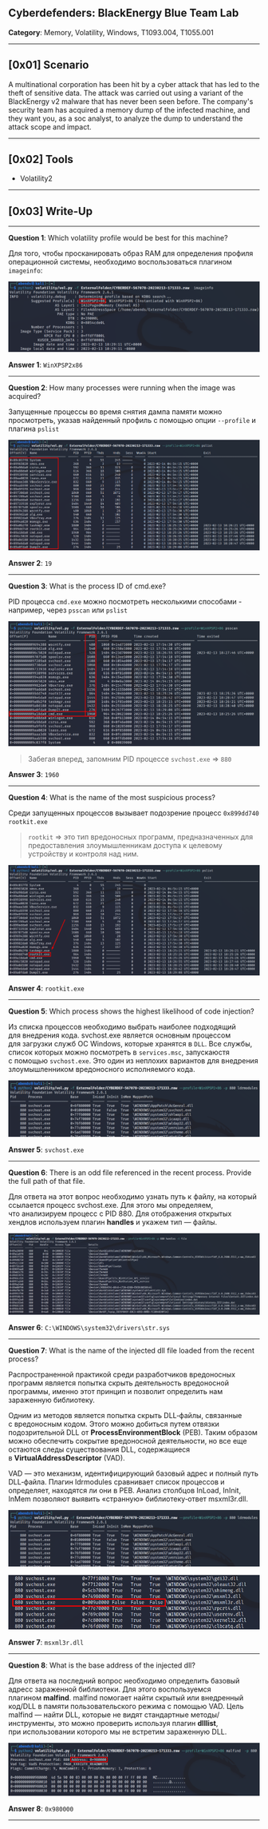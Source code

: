 ## Cyberdefenders: BlackEnergy Blue Team Lab

**Category**: Memory, Volatility, Windows, T1093.004, T1055.001

---
## [0x01] Scenario

A multinational corporation has been hit by a cyber attack that has led to the theft of sensitive data. The attack was carried out using a variant of the BlackEnergy v2 malware that has never been seen before. The company's security team has acquired a memory dump of the infected machine, and they want you, as a soc analyst, to analyze the dump to understand the attack scope and impact.

---
## [0x02] Tools

- Volatility2

---
## [0x03] Write-Up

---
**Question 1**: Which volatility profile would be best for this machine?

Для того, чтобы просканировать образ RAM для определения профиля операционной системы, необходимо воспользоваться плагином `imageinfo`:

![ScreenShot](screenshots/BlackEnergy-1.png)

**Answer 1**: `WinXPSP2x86`

---
**Question 2**: How many processes were running when the image was acquired?

Запущенные процессы во время снятия дампа памяти можно просмотреть, указав найденный профиль с помощью опции `--profile` и плагина `pslist`

![ScreenShot](screenshots/BlackEnergy-2.png)

**Answer 2**: `19`

---
**Question 3**: What is the process ID of cmd.exe?

PID процесса `cmd.exe` можно посмотреть несколькими способами - например, через `psscan` или `pslist`

![ScreenShot](screenshots/BlackEnergy-3.png)

>Забегая вперед, запомним PID процессе `svchost.exe` => `880`

**Answer 3**: `1960`

---
**Question 4**: What is the name of the most suspicious process?

Среди запущенных процессов вызывает подозрение процесс `0x899dd740 rootkit.exe`

>`rootkit` => это тип вредоносных программ, предназначенных для предоставления злоумышленникам доступа к целевому устройству и контроля над ним.

![ScreenShot](screenshots/BlackEnergy-4.png)

**Answer 4**: `rootkit.exe`

---
**Question 5**: Which process shows the highest likelihood of code injection?

Из списка процессов необходимо выбрать наиболее подходящий для внедрения кода. svchost.exe является основным процессом для загрузки служб ОС Windows, которые хранятся в `DLL`. Все службы, список которых можно посмотреть в `services.msc`, запускаюстя с помощью `svchost.exe`. Это один из неплохих вариантов для внедрения злоумышленником вредоносного исполняемого кода.

![ScreenShot](screenshots/BlackEnergy-5.png)

**Answer 5**: `svchost.exe`

---
**Question 6**: There is an odd file referenced in the recent process. Provide the full path of that file.

Для ответа на этот вопрос необходимо узнать путь к файлу, на который ссылается процесс svchost.exe. Для этого мы определяем, что анализируем процесс с PID 880. Для отображения открытых хендлов используем плагин **handles** и укажем тип — файлы.

![ScreenShot](screenshots/BlackEnergy-7.png)

**Answer 6**: `C:\WINDOWS\system32\drivers\str.sys`

---
**Question 7**: What is the name of the injected dll file loaded from the recent process?

Распространенной практикой среди разработчиков вредоносных программ является попытка скрыть деятельность вредоносной программы, именно этот принцип и позволит определить нам зараженную библиотеку. 

Одним из методов является попытка скрыть DLL‑файлы, связанные с вредоносным кодом. Этого можно добиться путем отвязки подозрительной DLL от **ProcessEnvironmentBlock** (PEB). Таким образом можно обеспечить сокрытие вредоносной деятельности, но все еще остаются следы существования DLL, содержащиеся в **VirtualAddressDescriptor** (VAD). 

VAD — это механизм, идентифицирующий базовый адрес и полный путь DLL‑файла. Плагин ldrmodules сравнивает список процессов и определяет, находятся ли они в PEB. Анализ столбцов InLoad, InInit, InMem позволяют выявить «странную» библиотеку‑ответ msxml3r.dll.

![ScreenShot](screenshots/BlackEnergy-5.png)

![ScreenShot](screenshots/BlackEnergy-6.png)

**Answer 7**: `msxml3r.dll`

---
**Question 8**: What is the base address of the injected dll?

Для ответа на последний вопрос необходимо определить базовый адресс зараженной библиотеки. Для этого воспользуемся плагином **malfind**. malfind помогает найти скрытый или внедренный код/DLL в памяти пользовательского режима с помощью VAD. Цель malfind — найти DLL, которые не видят стандартные методы/инструменты, это можно проверить используя плагин **dlllist**, при использовании которого мы не встретим зараженную DLL.

![ScreenShot](screenshots/BlackEnergy-8.png)

**Answer 8**: `0x980000`

---